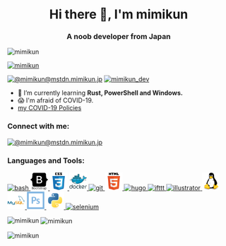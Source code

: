<h1 align="center">Hi there 👋, I'm mimikun</h1>
<h3 align="center">A noob developer from Japan</h3>

<p align="left">
  <img
    src="https://komarev.com/ghpvc/?username=mimikun&label=Profile%20views&color=0e75b6&style=flat"
    alt="mimikun"
  />
</p>

<p align="left">
  <a href="https://github.com/ryo-ma/github-profile-trophy"
    ><img
      src="https://github-profile-trophy.vercel.app/?username=mimikun"
      alt="mimikun"
  /></a>
</p>

<p align="left">
  <a href="https://mstdn.mimikun.jp/@mimikun" target="blank"
    ><img
      src="https://img.shields.io/mastodon/follow/000000001?domain=https%3A%2F%2Fmstdn.mimikun.jp&style=social"
      alt="@mimikun@mstdn.mimikun.jp"
  /></a>
  <a href="https://twitter.com/mimikun_Dev" target="blank"
    ><img
      src="https://img.shields.io/twitter/follow/mimikun_dev?logo=twitter&style=social"
      alt="mimikun_dev"
  /></a>
</p>

- 🌱 I’m currently learning **Rust, PowerShell and Windows.**
- 😱 I'm afraid of COVID-19.
- [my COVID-19 Policies](COVID_19_POLICY.md)

<h3 align="left">Connect with me:</h3>
<p align="left">
  <a href="https://mstdn.mimikun.jp/@mimikun" target="blank"
    ><img
      align="center"
      src="https://icons.getbootstrap.com/assets/icons/mastodon.svg"
      alt="@mimikun@mstdn.mimikun.jp"
      height="30"
      width="40"
  /></a>
</p>

<h3 align="left">Languages and Tools:</h3>
<p align="left">
  <a href="https://www.gnu.org/software/bash/" target="_blank" rel="noreferrer">
    <img
      src="https://www.vectorlogo.zone/logos/gnu_bash/gnu_bash-icon.svg"
      alt="bash"
      width="40"
      height="40"
    />
  </a>
  <a href="https://getbootstrap.com" target="_blank" rel="noreferrer">
    <img
      src="https://raw.githubusercontent.com/devicons/devicon/master/icons/bootstrap/bootstrap-plain-wordmark.svg"
      alt="bootstrap"
      width="40"
      height="40"
    />
  </a>
  <a href="https://www.w3schools.com/css/" target="_blank" rel="noreferrer">
    <img
      src="https://raw.githubusercontent.com/devicons/devicon/master/icons/css3/css3-original-wordmark.svg"
      alt="css3"
      width="40"
      height="40"
    />
  </a>
  <a href="https://www.docker.com/" target="_blank" rel="noreferrer">
    <img
      src="https://raw.githubusercontent.com/devicons/devicon/master/icons/docker/docker-original-wordmark.svg"
      alt="docker"
      width="40"
      height="40"
    />
  </a>
  <a href="https://git-scm.com/" target="_blank" rel="noreferrer">
    <img
      src="https://www.vectorlogo.zone/logos/git-scm/git-scm-icon.svg"
      alt="git"
      width="40"
      height="40"
    />
  </a>
  <a href="https://www.w3.org/html/" target="_blank" rel="noreferrer">
    <img
      src="https://raw.githubusercontent.com/devicons/devicon/master/icons/html5/html5-original-wordmark.svg"
      alt="html5"
      width="40"
      height="40"
    />
  </a>
  <a href="https://gohugo.io/" target="_blank" rel="noreferrer">
    <img
      src="https://api.iconify.design/logos-hugo.svg"
      alt="hugo"
      width="40"
      height="40"
    />
  </a>
  <a href="https://ifttt.com/" target="_blank" rel="noreferrer">
    <img
      src="https://www.vectorlogo.zone/logos/ifttt/ifttt-ar21.svg"
      alt="ifttt"
      width="40"
      height="40"
    />
  </a>
  <a
    href="https://www.adobe.com/in/products/illustrator.html"
    target="_blank"
    rel="noreferrer"
  >
    <img
      src="https://www.vectorlogo.zone/logos/adobe_illustrator/adobe_illustrator-icon.svg"
      alt="illustrator"
      width="40"
      height="40"
    />
  </a>
  <a href="https://www.linux.org/" target="_blank" rel="noreferrer">
    <img
      src="https://raw.githubusercontent.com/devicons/devicon/master/icons/linux/linux-original.svg"
      alt="linux"
      width="40"
      height="40"
    />
  </a>
  <a href="https://www.mysql.com/" target="_blank" rel="noreferrer">
    <img
      src="https://raw.githubusercontent.com/devicons/devicon/master/icons/mysql/mysql-original-wordmark.svg"
      alt="mysql"
      width="40"
      height="40"
    />
  </a>
  <a href="https://www.photoshop.com/en" target="_blank" rel="noreferrer">
    <img
      src="https://raw.githubusercontent.com/devicons/devicon/master/icons/photoshop/photoshop-line.svg"
      alt="photoshop"
      width="40"
      height="40"
    />
  </a>
  <a href="https://www.python.org" target="_blank" rel="noreferrer">
    <img
      src="https://raw.githubusercontent.com/devicons/devicon/master/icons/python/python-original.svg"
      alt="python"
      width="40"
      height="40"
    />
  </a>
  <a href="https://www.selenium.dev" target="_blank" rel="noreferrer">
    <img
      src="https://raw.githubusercontent.com/detain/svg-logos/780f25886640cef088af994181646db2f6b1a3f8/svg/selenium-logo.svg"
      alt="selenium"
      width="40"
      height="40"
    />
  </a>
</p>

<p>
  <img
    align="left"
    src="https://github-readme-stats.vercel.app/api/top-langs?username=mimikun&show_icons=true&locale=en&layout=compact"
    alt="mimikun"
  />
</p>

<p>
  &nbsp;<img
    align="center"
    src="https://github-readme-stats.vercel.app/api?username=mimikun&show_icons=true&locale=en"
    alt="mimikun"
  />
</p>

<p>
  <img
    align="center"
    src="https://github-readme-streak-stats.herokuapp.com/?user=mimikun&"
    alt="mimikun"
  />
</p>
